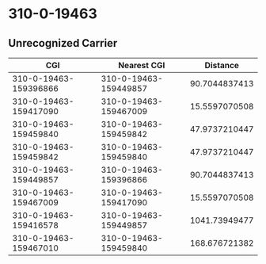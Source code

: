 # 310-0-19463
## Unrecognized Carrier


| CGI | Nearest CGI | Distance |
|-----|-------------|----------|
| 310-0-19463-159396866 | 310-0-19463-159449857 | 90.7044837413 |
| 310-0-19463-159417090 | 310-0-19463-159467009 | 15.5597070508 |
| 310-0-19463-159459840 | 310-0-19463-159459842 | 47.9737210447 |
| 310-0-19463-159459842 | 310-0-19463-159459840 | 47.9737210447 |
| 310-0-19463-159449857 | 310-0-19463-159396866 | 90.7044837413 |
| 310-0-19463-159467009 | 310-0-19463-159417090 | 15.5597070508 |
| 310-0-19463-159416578 | 310-0-19463-159449857 | 1041.73949477 |
| 310-0-19463-159467010 | 310-0-19463-159459840 | 168.676721382 |
